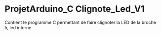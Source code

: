 # ProjetArduino_C Clignote_Led_V1

Contient le programme C permettant de faire clignoter la LED de la broche 5, led interne
